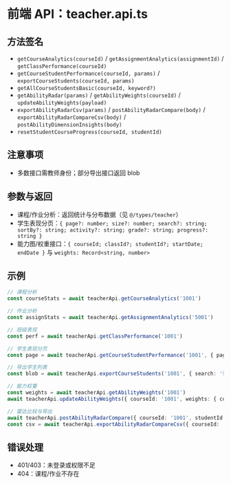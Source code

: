 # 前端 API：teacher.api.ts

## 方法签名
- `getCourseAnalytics(courseId)` / `getAssignmentAnalytics(assignmentId)` / `getClassPerformance(courseId)`
- `getCourseStudentPerformance(courseId, params)` / `exportCourseStudents(courseId, params)`
- `getAllCourseStudentsBasic(courseId, keyword?)`
- `getAbilityRadar(params)` / `getAbilityWeights(courseId)` / `updateAbilityWeights(payload)`
- `exportAbilityRadarCsv(params)` / `postAbilityRadarCompare(body)` / `exportAbilityRadarCompareCsv(body)` / `postAbilityDimensionInsights(body)`
- `resetStudentCourseProgress(courseId, studentId)`

## 注意事项
- 多数接口需教师身份；部分导出接口返回 blob

## 参数与返回
- 课程/作业分析：返回统计与分布数据（见 `@/types/teacher`）
- 学生表现分页：`{ page?: number; size?: number; search?: string; sortBy?: string; activity?: string; grade?: string; progress?: string }`
- 能力图/权重接口：`{ courseId; classId?; studentId?; startDate; endDate }` 与 `weights: Record<string, number>`

## 示例
```ts
// 课程分析
const courseStats = await teacherApi.getCourseAnalytics('1001')

// 作业分析
const assignStats = await teacherApi.getAssignmentAnalytics('5001')

// 班级表现
const perf = await teacherApi.getClassPerformance('1001')

// 学生表现分页
const page = await teacherApi.getCourseStudentPerformance('1001', { page: 1, size: 20, sortBy: 'grade' })

// 导出学生列表
const blob = await teacherApi.exportCourseStudents('1001', { search: '张' })

// 能力权重
const weights = await teacherApi.getAbilityWeights('1001')
await teacherApi.updateAbilityWeights({ courseId: '1001', weights: { collaboration: 1.2, creativity: 0.8 } })

// 雷达比较与导出
await teacherApi.postAbilityRadarCompare({ courseId: '1001', studentId: '2001', includeClassAvg: 'both' })
const csv = await teacherApi.exportAbilityRadarCompareCsv({ courseId: '1001', studentId: '2001' })
```

## 错误处理
- 401/403：未登录或权限不足
- 404：课程/作业不存在
